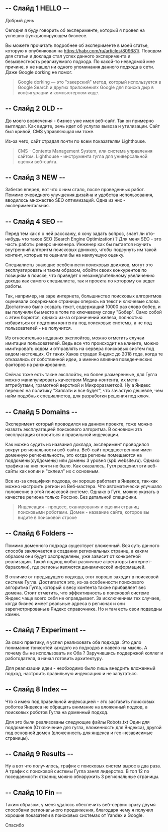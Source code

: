 ## -- Слайд 1 HELLO --

Добрый день

Сегодня я буду говорить об эксперименте, который
я провел на успешно функционирующем бизнесе.

Вы можете прочитать подробнее об эксперименте в моей статье, которую я
опубликовал на https://habr.com/ru/articles/809681/. Поводом для статьи и доклада
стал успех данного эксперимента и безызвестность реализуемого подхода.
По какой-то неведомой мне причине, я не нашел ни одного упоминания
данного подхода в сети. Даже Google dorking не помог.

> Google dorking — это "хакерский" метод, который используется в Google Search и других приложениях Google для поиска дыр в конфигурации и компьютерном коде.

## -- Слайд 2 OLD --

До моего вовлечения - бизнес уже имел веб-сайт. Так он примерно выглядел.
Как видите, речь идет об услугах вывоза и утилизации.
Сайт был кривой, CMS управляющая им тоже.

Из-за чего, сайт страдал почти по всем показателям Lighthouse.

> CMS - Contents Management System, или система управления сайтом.
> Lighthouse - инструмента гугла для универсальной оценки веб-сайта.

## -- Слайд 3 NEW --

Забегая вперед, вот что с ним стало, после проведенных работ.
Помимо очевидного улучшения дизайна и удобства использования, вводилось множество SEO оптимизаций.
Одна из них - экспериментальная.

## -- Слайд 4 SEO --

Перед тем как я о ней расскажу, я хочу задать вопрос, знает ли кто-нибудь что такое SEO (Search Engine Optimization) ?
Для меня SEO - это часть работы реверс инженера. Инженер как бы пытается изучить внутренний алгоритм поисковых движков, чтобы подсунуть им такой контент,
которые те оценили бы на наилучшую оценку.

Специалисты знающие особенности поисковых движков, могут это эксплуатировать
и таким образом, обойти своих конкурентов по позициям в поиске, что приведет к незамедлительному увеличению дохода как самого специалиста, так
и проекта по которому он ведет работы.

Так, например, на заре интернета, большинство поисковых алгоритмов оценивали содержимое страницы оперись на текст и ключевые слова.
Достаточно было создать текст, содержащий 10000 раз слово бобер, и вы получили бы место в топе по ключевому слову "Бобер". Само собой с этим борются,
однако из-за ограничений железа, полностью избавиться от подгонки контента под поисковые системы, а не под пользователей - не получится.

Из относительно недавних эксплойтов, можно отметить случаи имитации пользователей.
Ведь все что происходит на клиенте, можно имитировать кодом и отправлять на сервера поисковых систем под видом настоящих.
От таких Хаков страдал Яндекс до 2018 года, когда те отказались от собственной идеи, а именно влияния поведенческих факторов на ранжирование.

Сейчас тоже есть такие эксплойты, но более размеренные, для Гугла можно
манипулировать качеством Медиа-контента, их мета-аттрибутами, грамотной версткой и Микроразметкой.
Ну а Яндекс перешел на политику "Заплати и все будет", что зачастую дешевле, чем найм подобных специалистов,
для разработки решения под ключ.

## -- Слайд 5 Domains --

Эксперимент который проводился на данном проекте, тоже можно назвать эксплуатацией поискового алгоритма.
В основном эта эксплуатация относиться к правильной индексации.

Как можно судить из названия доклада, эксперимент проводился вокруг региональности веб-сайта.
Веб-сайт предшественник имел доменную региональность, это когда регионы помещаются на
поддомены(субдомены) или домены 3 уровня (spb.website.ru). Однако трафика на них почти не было.
Как оказалось, Гугл расценил эти веб-сайты как копии и "склеил" их с основным.

Все из-за специфики подхода, он хорошо работает в Яндексе, так-как можно настроить регион
из Веб-мастера. Что автоматически улучшало положение в этой поисковой системе.
Однако в Гугл, можно указать в качестве региона только Россию. Без детальной специфики.

> Индексация - процесс, сканирования и оценки страниц поисковыми роботами.
> Домен - название сайта, которое вы видите в поисковой строке

## -- Слайд 6 Folders --

Помимо доменного подхода существует вложенный.
Вся суть данного способа заключается в создании региональных страниц, а каким образом они будут распределены, уже зависит от конкретной реализации.
Такой подход любят различные агрегаторы (интернет-барахолки), где регионы являются динамической информацией.

В отличие от предыдущего подхода, этот хорошо заходит в поисковой системе Гугла.
Достигается это, из-за особенности поискового алгоритма Гугла, который к весу контента также прибавляет вес домена.
Стоит отметить, что эффективность в поисковой системе Яндекс чаще всего себя не оправдывает.
За исключением тех случаев, когда бизнес имеет реальные адреса в регионах и они зарегистрированы в Яндекс справочнике.
Но и там есть свои подводны камни.

## -- Слайд 7 Experiment --

За свою практику, я успел реализовать оба подхода. Это дало понимание тонкостей
каждого из подходов и навело на мысль. А почему бы не использовать их Оба ?
Заручившись поддержкой коллег и работодателя, я начал готовить архитектуру.

Для реализации идеи - необходимо было лишь внедрить вложенный подход, настроить
правильную индексацию и не запутаться.

## -- Слайд 8 Index --

Что я имею под правильной индексацией - это заставить поисковых роботов
Яндекса не обращать внимание на вложенный подход, а поисковых роботов Гугла на
доменный подход.

Для это были реализованы следующие файлы Robots.txt
Один для поддоменов (Отключение для гугла, вложенность для Яндекса), другой под основной домен (вложенность для яндекса и гео-независимые страницы).

## -- Слайд 9 Results --

Ну а вот что получилось, трафик с поисковых систем вырос в два раза. А трафик с поисковой системы Гугла занял лидерство.
В топ 12 по посещаемости страниц можно обнаружить 3 региональные страницы.

## -- Слайд 10 Fin --

Таким образом, у меня удалось обеспечить веб-сервис сразу двумя способами регионального продвижения,
благодаря чему я получил хорошие показатели в поисковых системах от Yandex и Google.

Спасибо
